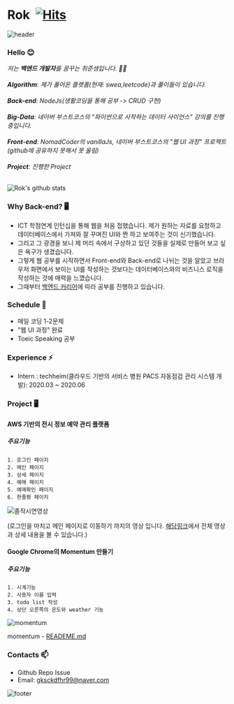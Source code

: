 # Rok&nbsp; [![Hits](https://hits.seeyoufarm.com/api/count/incr/badge.svg?url=https%3A%2F%2Fgithub.com%2FAltudy%2Fchang-rok&count_bg=%2379C83D&title_bg=%23555555&icon=&icon_color=%23E7E7E7&title=hits&edge_flat=false)](https://hits.seeyoufarm.com) 

![header](https://capsule-render.vercel.app/api?type=wave&color=gradient&height=300&section=header&text=Rok's%20Github&fontSize=40)

### Hello 😊

<div>
  <em>
    저는 <b>백엔드 개발자</b>를 꿈꾸는 취준생입니다.  👨‍💻 <br>
    <br>
    <b>Algorithm</b>: 제가 풀어온 플랫폼(현재: swea,leetcode)과 풀이들이 있습니다.<br>
    <br>
    <b>Back-end</b>: NodeJs(생활코딩을 통해 공부 -> CRUD 구현)<br>
    <br>
    <b>Big-Data</b>: 네이버 부스트코스의 "파이썬으로 시작하는 데이터 사이언스" 강의를 진행중입니다.<br>
    <br>
    <b>Front-end</b>: NomadCoder의 vanillaJs, 네이버 부스트코스의 "웹 UI 과정" 프로젝트(github에 공유하지 못해서 못 올림)<br>
    <br>
    <b>Project</b>: 진행한 Project</br>
    <br>
  </em>
</div>

![Rok's github stats](https://github-readme-stats.vercel.app/api?username=gksckdfhr98&show_icons=true)

### Why Back-end? 🖥

* ICT 학점연계 인턴십을 통해 웹을 처음 접했습니다. 제가 원하는 자료를 요청하고 데이터베이스에서 가져와 잘 꾸며진 UI와 짠 하고 보여주는 것이 신기했습니다.
* 그리고 그 광경을 보니 제 머리 속에서 구상하고 있던 것들을 실제로 만들어 보고 싶은 욕구가 생겼습니다.
* 그렇게 웹 공부를 시작하면서 Front-end와 Back-end로 나뉘는 것을 알았고 브라우저 화면에서 보이는 UI를 작성하는 것보다는 데이터베이스와의 비즈니스 로직을 작성하는 것에
  매력을 느꼈습니다.
* 그때부터 [백엔드 커리어](https://github.com/devJang/developer-roadmap)에 따라 공부를 진행하고 있습니다.

### Schedule 📓

* 매일 코딩 1-2문제
* "웹 UI 과정" 완료
* Toeic Speaking 공부

### Experience ⚡

* Intern : techheim(클라우드 기반의 서비스 병원 PACS 자동점검 관리 시스템 개발): 2020.03 ~ 2020.06

### Project 🖥

#### AWS 기반의 전시 정보 예약 관리 플랫폼

   ##### 주요기능

    1. 로그인 페이지
    2. 메인 페이지
    3. 상세 페이지
    4. 예매 페이지
    5. 예매확인 페이지
    6. 한줄평 페이지

![졸작시연영상](https://user-images.githubusercontent.com/56072258/104018767-bb8ba900-51fd-11eb-922a-fbd13547a070.gif)

(로그인을 마치고 메인 페이지로 이동하기 까지의 영상 입니다. [해당링크](https://github.com/Altudy/chang-rok/tree/master/Project/pjt_reservation)에서 
전체 영상과 상세 내용을 볼 수 있습니다.)

#### Google Chrome의 Momentum 만들기

  ##### 주요기능
  
    1. 시계기능
    2. 사용자 이름 입력
    3. todo list 작성
    4. 상단 오른쪽의 온도와 weather 기능
    
![momentum](https://user-images.githubusercontent.com/56072258/104020975-59cd3e00-5201-11eb-9bac-6a6deaf54ab7.gif)

momentum - [READEME.md](https://github.com/Altudy/chang-rok/tree/master/Project/pjt_vanillaJS_chrome_app)

### Contacts 📫

* Github Repo Issue
* Email: gksckdfhr99@naver.com

  
![footer](https://capsule-render.vercel.app/api?type=wave&color=gradient&height=150&section=footer)
